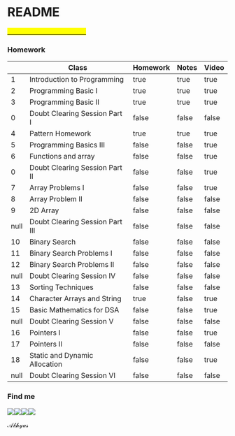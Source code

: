 # README

[<mark style="color:yellow;">Click here to visit notebook</mark>](https://abhyas-kanaujia.gitbook.io/love-babbar-dsa-unacademy-homework/)<mark style="color:yellow;"></mark>

### Homework

<table><thead><tr><th data-type="number"></th><th>Class</th><th data-type="checkbox">Homework</th><th data-type="checkbox">Notes</th><th data-type="checkbox">Video</th></tr></thead><tbody><tr><td>1</td><td>Introduction to Programming</td><td>true</td><td>true</td><td>true</td></tr><tr><td>2</td><td>Programming Basic I</td><td>true</td><td>true</td><td>true</td></tr><tr><td>3</td><td>Programming Basic II</td><td>true</td><td>true</td><td>true</td></tr><tr><td>0</td><td>Doubt Clearing Session Part I</td><td>false</td><td>false</td><td>false</td></tr><tr><td>4</td><td>Pattern Homework</td><td>true</td><td>true</td><td>true</td></tr><tr><td>5</td><td>Programming Basics III</td><td>false</td><td>false</td><td>true</td></tr><tr><td>6</td><td>Functions and array</td><td>false</td><td>false</td><td>true</td></tr><tr><td>0</td><td>Doubt Clearing Session Part II</td><td>false</td><td>false</td><td>true</td></tr><tr><td>7</td><td>Array Problems I</td><td>false</td><td>false</td><td>true</td></tr><tr><td>8</td><td>Array Problem II</td><td>false</td><td>false</td><td>false</td></tr><tr><td>9</td><td>2D Array</td><td>false</td><td>false</td><td>false</td></tr><tr><td>null</td><td>Doubt Clearing Session Part III</td><td>false</td><td>false</td><td>false</td></tr><tr><td>10</td><td>Binary Search</td><td>false</td><td>false</td><td>false</td></tr><tr><td>11</td><td>Binary Search Problems I</td><td>false</td><td>false</td><td>false</td></tr><tr><td>12</td><td>Binary Search Problems II</td><td>false</td><td>false</td><td>false</td></tr><tr><td>null</td><td>Doubt Clearing Session IV</td><td>false</td><td>false</td><td>false</td></tr><tr><td>13</td><td>Sorting Techniques </td><td>false</td><td>false</td><td>false</td></tr><tr><td>14</td><td>Character Arrays and String </td><td>true</td><td>false</td><td>true</td></tr><tr><td>15</td><td>Basic Mathematics for DSA</td><td>false</td><td>false</td><td>true</td></tr><tr><td>null</td><td>Doubt Clearing Session V</td><td>false</td><td>false</td><td>false</td></tr><tr><td>16</td><td>Pointers I</td><td>false</td><td>false</td><td>true</td></tr><tr><td>17</td><td>Pointers II</td><td>false</td><td>false</td><td>false</td></tr><tr><td>18</td><td>Static and Dynamic Allocation</td><td>false</td><td>false</td><td>true</td></tr><tr><td>null</td><td>Doubt Clearing Session VI</td><td>false</td><td>false</td><td>false</td></tr></tbody></table>

### Find me&#x20;

[![](https://img.icons8.com/color/48/000000/linkedin-circled--v3.png)](https://www.linkedin.com/in/abhyas/)[![](https://img.icons8.com/ios-filled/50/000000/github.png)](https://github.com/abhyasKanaujia/)[![](https://img.icons8.com/color/48/000000/discord-logo.png)](http://discordapp.com/users/520215009469661195)[![](https://img.icons8.com/color/48/000000/telegram-app--v1.png)](http://t.me/Abhyas29)

𝒜𝒷𝒽𝓎𝒶𝓈

